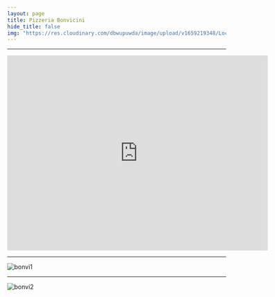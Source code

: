 ```yaml
---
layout: page
title: Pizzeria Bonvicini
hide_title: false
img: "https://res.cloudinary.com/dbwupuwda/image/upload/v1659219348/Locali/bonvicini.png"
---
```

---
<center>
<a href="tel:3398646124" title="Numero telefono">
 <span class="fa-stack fa-lg">
    <i class="fas fa-circle fa-stack-2x"></i>
    <i class="fas fa-phone fa-stack-1x fa-inverse fa-flip-horizontal"></i>
 </span>
</a>

<a href="https://www.facebook.com/omarkosary" title="Pagina Facebook" target="_blank" rel="noopener">
  <span class="fa-stack fa-lg">
      <i class="fas fa-circle fa-stack-2x"></i>
      <i class="fab fa-facebook fa-stack-1x fa-inverse"></i>
  </span>
</a>
</center>

<p><center><iframe src="https://www.google.com/maps/embed?pb=!1m18!1m12!1m3!1d2848.352105641037!2d11.825994232706096!3d44.446450741957996!2m3!1f0!2f0!3f0!3m2!1i1024!2i768!4f13.1!3m3!1m2!1s0x477e1c1bc5f998bd%3A0x409eb747c853c9ae!2sPizzeria%20Bonvicini!5e0!3m2!1sit!2sit!4v1661947721156!5m2!1sit!2sit" width="600" height="450" style="border:0;" allowfullscreen="" loading="lazy" referrerpolicy="no-referrer-when-downgrade"></iframe></center></p>

---


![bonvi1](https://res.cloudinary.com/dbwupuwda/image/upload/q_20/v1660235881/Menu/bonvicini1_gd0c9m.jpg)

---

![bonvi2](https://res.cloudinary.com/dbwupuwda/image/upload/q_20/v1660235880/Menu/bonvicini2_mebkdu.jpg)